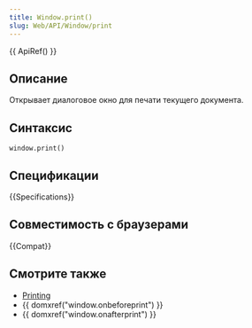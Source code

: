 ```yaml
---
title: Window.print()
slug: Web/API/Window/print
---
```


{{ ApiRef() }}

## Описание

Открывает диалоговое окно для печати текущего документа.

## Синтаксис

```
window.print()
```

## Спецификации

{{Specifications}}

## Совместимость с браузерами

{{Compat}}

## Смотрите также

- [Printing](/en/Printing)
- {{ domxref("window.onbeforeprint") }}
- {{ domxref("window.onafterprint") }}

